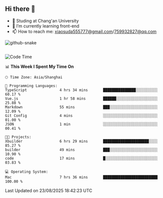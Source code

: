 ## Hi there 👋
- 🏫 Studing at Chang'an University
- 🌱 I’m currently learning front-end
- 📫 How to reach me: xiaosuda555777@gmail.com/759932827@qq.com
<!--
**Lotterng/Lotterng** is a ✨ _special_ ✨ repository because its `README.md` (this file) appears on your GitHub profile.
Here are some ideas to get you started:
- 🔭 I’m currently working on ...
- 🌱 I’m currently learning ...
- 👯 I’m looking to collaborate on ...
- 🤔 I’m looking for help with ...
- 💬 Ask me about ...
- 📫 How to reach me: ...
- 😄 Pronouns: ...
- ⚡ Fun fact: ...
-->
</div>

<!-- Snake Code Contribution Map 贪吃蛇代码贡献图 -->
  <picture>
    <source media="(prefers-color-scheme: dark)" srcset="https://cdn.jsdelivr.net/gh/sun0225SUN/sun0225SUN/profile-snake-contrib/github-contribution-grid-snake-dark.svg" />
    <source media="(prefers-color-scheme: light)" srcset="https://cdn.jsdelivr.net/gh/sun0225SUN/sun0225SUN/profile-snake-contrib/github-contribution-grid-snake.svg" />
    <img alt="github-snake" src="https://cdn.jsdelivr.net/gh/sun0225SUN/sun0225SUN/profile-snake-contrib/github-contribution-grid-snake-dark.svg" />
  </picture>

</div>

##

<!--START_SECTION:waka-->
![Code Time](http://img.shields.io/badge/Code%20Time-36%20hrs%2057%20mins-blue)

📊 **This Week I Spent My Time On** 

```text
🕑︎ Time Zone: Asia/Shanghai

💬 Programming Languages: 
TypeScript               4 hrs 34 mins       ███████████████░░░░░░░░░░   60.17 % 
Vue.js                   1 hr 58 mins        ██████░░░░░░░░░░░░░░░░░░░   25.88 % 
Markdown                 55 mins             ███░░░░░░░░░░░░░░░░░░░░░░   12.09 % 
Git Config               4 mins              ░░░░░░░░░░░░░░░░░░░░░░░░░   01.00 % 
JSON                     1 min               ░░░░░░░░░░░░░░░░░░░░░░░░░   00.41 % 

🐱‍💻 Projects: 
Xbuilder                 6 hrs 29 mins       █████████████████████░░░░   85.27 % 
builder                  49 mins             ███░░░░░░░░░░░░░░░░░░░░░░   10.90 % 
code                     17 mins             █░░░░░░░░░░░░░░░░░░░░░░░░   03.83 % 

💻 Operating System: 
Mac                      7 hrs 36 mins       █████████████████████████   100.00 % 
```


 Last Updated on 23/08/2025 18:42:23 UTC
<!--END_SECTION:waka-->

